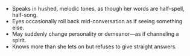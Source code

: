 - Speaks in hushed, melodic tones, as though her words are half-spell, half-song.
- Eyes occasionally roll back mid-conversation as if seeing something else.
- May suddenly change personality or demeanor—as if channeling a spirit.
- Knows more than she lets on but refuses to give straight answers.